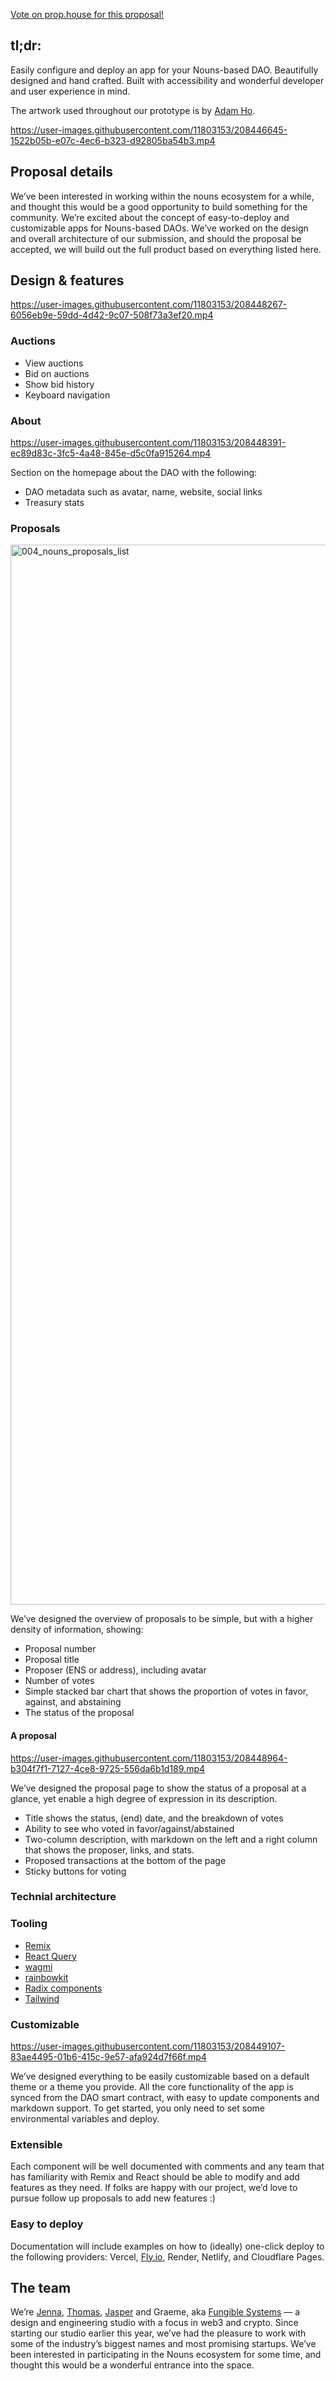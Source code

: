 [Vote on prop.house for this proposal!](https://prop.house/builder/custom-dao-websites/2747)

## tl;dr:

Easily configure and deploy an app for your Nouns-based DAO. Beautifully designed and hand crafted. Built with accessibility and wonderful developer and user experience in mind. 

The artwork used throughout our prototype is by [Adam Ho](https://www.adamho.com/).

https://user-images.githubusercontent.com/11803153/208446645-1522b05b-e07c-4ec6-b323-d92805ba54b3.mp4

## Proposal details

We’ve been interested in working within the nouns ecosystem for a while, and thought this would be a good opportunity to build something for the community. We’re excited about the concept of easy-to-deploy and customizable apps for Nouns-based DAOs. We’ve worked on the design and overall architecture of our submission, and should the proposal be accepted, we will build out the full product based on everything listed here.

## Design & features


https://user-images.githubusercontent.com/11803153/208448267-6056eb9e-59dd-4d42-9c07-508f73a3ef20.mp4


### Auctions

- View auctions
- Bid on auctions
- Show bid history
- Keyboard navigation

### About

https://user-images.githubusercontent.com/11803153/208448391-ec89d83c-3fc5-4a48-845e-d5c0fa915264.mp4

Section on the homepage about the DAO with the following:

- DAO metadata such as avatar, name, website, social links
- Treasury stats

### Proposals

<img width="1696" alt="004_nouns_proposals_list" src="https://user-images.githubusercontent.com/11803153/208448925-7a7f1963-4451-4cf8-a689-729cf6a4ee08.png">

We’ve designed the overview of proposals to be simple, but with a higher density of information, showing:

- Proposal number
- Proposal title
- Proposer (ENS or address), including avatar
- Number of votes
- Simple stacked bar chart that shows the proportion of votes in favor, against, and abstaining
- The status of the proposal

#### A proposal

https://user-images.githubusercontent.com/11803153/208448964-b304f7f1-7127-4ce8-9725-556da6b1d189.mp4

We’ve designed the proposal page to show the status of a proposal at a glance, yet enable a high degree of expression in its description.

- Title shows the status, (end) date, and the breakdown of votes
- Ability to see who voted in favor/against/abstained
- Two-column description, with markdown on the left and a right column that shows the proposer, links, and stats.
- Proposed transactions at the bottom of the page
- Sticky buttons for voting

### Technial architecture

### Tooling

- [Remix](https://remix.run/)
- [React Query](https://tanstack.com/query/v4/)
- [wagmi](https://wagmi.sh/)
- [rainbowkit](https://www.rainbowkit.com/)
- [Radix components](https://www.radix-ui.com/)
- [Tailwind](https://tailwindcss.com/)

### Customizable

https://user-images.githubusercontent.com/11803153/208449107-83ae4495-01b6-415c-9e57-afa924d7f66f.mp4

We’ve designed everything to be easily customizable based on a default theme or a theme you provide. All the core functionality of the app is synced from the DAO smart contract, with easy to update components and markdown support. To get started, you only need to set some environmental variables and deploy.

### Extensible

Each component will be well documented with comments and any team that has familiarity with Remix and React should be able to modify and add features as they need. If folks are happy with our project, we’d love to pursue follow up proposals to add new features :)

### Easy to deploy

Documentation will include examples on how to (ideally) one-click deploy to the following providers: Vercel, [Fly.io](http://fly.io/), Render, Netlify, and Cloudflare Pages.

## The team

We’re [Jenna](https://twitter.com/jjenzz), [Thomas](https://twitter.com/aulneau_), [Jasper](https://twitter.com/jasperjansz) and Graeme, aka [Fungible Systems](https://fungible.systems) — a design and engineering studio with a focus in web3 and crypto. Since starting our studio earlier this year, we’ve had the pleasure to work with some of the industry’s biggest names and most promising startups. We’ve been interested in participating in the Nouns ecosystem for some time, and thought this would be a wonderful entrance into the space.

